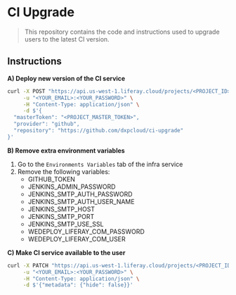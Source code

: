 # CI Upgrade

> This repository contains the code and instructions used to upgrade users to the latest CI version.

## Instructions

**A) Deploy new version of the CI service**


```sh
curl -X POST "https://api.us-west-1.liferay.cloud/projects/<PROJECT_ID>/build" \
     -u "<YOUR_EMAIL>:<YOUR_PASSWORD>" \
     -H "Content-Type: application/json" \
     -d $'{
  "masterToken": "<PROJECT_MASTER_TOKEN>",
  "provider": "github",
  "repository": "https://github.com/dxpcloud/ci-upgrade"
}'
```

**B) Remove extra environment variables**

1. Go to the `Environments Variables` tab of the infra service
2. Remove the following variables:
	* GITHUB_TOKEN
	* JENKINS_ADMIN_PASSWORD
	* JENKINS_SMTP_AUTH_PASSWORD
	* JENKINS_SMTP_AUTH_USER_NAME
	* JENKINS_SMTP_HOST
	* JENKINS_SMTP_PORT
	* JENKINS_SMTP_USE_SSL
	* WEDEPLOY_LIFERAY_COM_PASSWORD
	* WEDEPLOY_LIFERAY_COM_USER

**C) Make CI service available to the user**

```sh
curl -X PATCH "https://api.us-west-1.liferay.cloud/projects/<PROJECT_ID>" \
     -u "<YOUR_EMAIL>:<YOUR_PASSWORD>" \
     -H "Content-Type: application/json" \
     -d $'{"metadata": {"hide": false}}'
```
